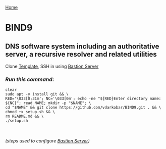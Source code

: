 <p align="left">
  <a href="https://github.com/vdarkobar/Home-Cloud#self-hosted-cloud">Home</a>
</p>  
  
# BIND9
## DNS software system including an authoritative server, a recursive resolver and related utilities  

  
Clone <a href="https://github.com/vdarkobar/DebianTemplate/blob/main/README.md#debian-template">Template</a>, SSH in using <a href="https://github.com/vdarkobar/Home-Cloud/blob/main/shared/Bastion.md#bastion">Bastion Server</a>  

  
### *Run this command*:
```
clear
sudo apt -y install git && \
RED='\033[0;31m'; NC='\033[0m'; echo -ne "${RED}Enter directory name: ${NC}"; read NAME; mkdir -p "$NAME"; \
cd "$NAME" && git clone https://github.com/vdarkobar/BIND9.git . && \
chmod +x setup.sh && \
rm README.md && \
./setup.sh
```


<br><br>
*(steps used to configure <a href="https://github.com/vdarkobar/How-To/blob/master/BIND9-M%26S.md">Bastion Server</a>)*
